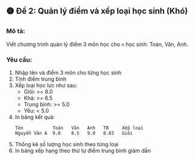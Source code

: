 ## 🟡 Đề 2: Quản lý điểm và xếp loại học sinh (Khó)

### Mô tả:
Viết chương trình quản lý điểm 3 môn học cho `n` học sinh: Toán, Văn, Anh.

### Yêu cầu:
1. Nhập tên và điểm 3 môn cho từng học sinh
2. Tính điểm trung bình
3. Xếp loại học lực như sau:
   - Giỏi: >= 8.0
   - Khá: >= 6.5
   - Trung bình: >= 5.0
   - Yếu: < 5.0
4. In bảng kết quả:
   ```
   Tên           Toán   Văn   Anh   TB     Xếp loại
   Nguyễn Văn A  9.0    8.5   9.0   8.83   Giỏi
   ```
5. Thống kê số lượng học sinh theo từng loại
6. In bảng xếp hạng theo thứ tự điểm trung bình giảm dần
